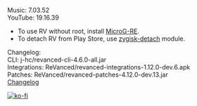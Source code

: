Music: 7.03.52  
YouTube: 19.16.39  
- To use RV without root, install [MicroG-RE](https://github.com/WSTxda/MicroG-RE/releases/latest).  
- To detach RV from Play Store, use [zygisk-detach](https://github.com/j-hc/zygisk-detach) module.  

Changelog:  
CLI: j-hc/revanced-cli-4.6.0-all.jar  
Integrations: ReVanced/revanced-integrations-1.12.0-dev.6.apk  
Patches: ReVanced/revanced-patches-4.12.0-dev.13.jar  
[Changelog](https://github.com/ReVanced/revanced-patches/releases/tag/vdev.13)  
  
[![ko-fi](https://ko-fi.com/img/githubbutton_sm.svg)](https://ko-fi.com/W7W8VRK0S)  
